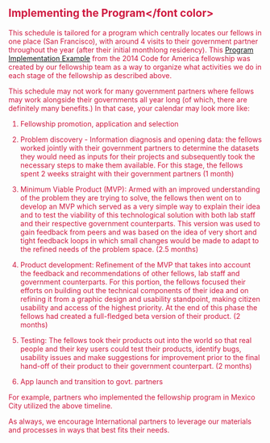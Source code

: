 ## <font color="#cf1b41">Implementing the Program</font color>

This schedule is tailored for a program which centrally locates our fellows in one place (San Francisco), with around 4 visits to their government partner throughout the year (after their initial monthlong residency). This [Program Implementation Example](https://docs.google.com/a/codeforamerica.org/spreadsheet/ccc?key=0AksxopTEkLVNdGdmUEZ5azNtOEt1YTNnRDFBT2NmOGc#gid=0) from the 2014 Code for America fellowship was created by our fellowship team as a way to organize what activities we do in each stage of the fellowship as described above.

This schedule may not work for many government partners where fellows may work alongside their governments all year long (of which, there are definitely many benefits.) In that case, your calendar may look more like:

1. Fellowship promotion, application and selection
2. Problem discovery - Information diagnosis and opening data: the fellows worked jointly with their government partners to determine the datasets they would need as inputs for their projects and subsequently took the necessary steps to make them available. For this stage, the fellows spent 2 weeks straight with their government partners (1 month)
3. Minimum Viable Product (MVP): Armed with an improved understanding of the problem they are trying to solve, the fellows then went on to develop an MVP which served as a very simple way to explain their idea and to test the viability of this technological solution with both lab staff and their respective government counterparts. This version was used to gain feedback from peers and was based on the idea of very short and tight feedback loops in which small changes would be made to adapt to the refined needs of the problem space. (2.5 months)

4. Product development: Refinement of the MVP that takes into account the feedback and recommendations of other fellows, lab staff and government counterparts. For this portion, the fellows focused their efforts on building out the technical components of their idea and on refining it from a graphic design and usability standpoint, making citizen usability and access of the highest priority. At the end of this phase the fellows had created a full-fledged beta version of their product. (2 months)

5. Testing: The fellows took their products out into the world so that real people and their key users could test their products, identify bugs, usability issues and make suggestions for improvement prior to the final hand-off of their product to their government counterpart.  (2 months)

6. App launch and transition to govt. partners

For example, partners who implemented the fellowship program in Mexico City utilized the above timeline.

As always, we encourage International partners to leverage our materials and processes in ways that best fits their needs.

